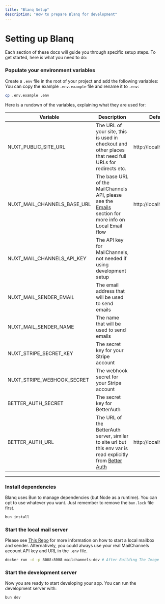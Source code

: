```yaml
---
title: "Blanq Setup"
description: "How to prepare Blanq for development"
---
```


# Setting up Blanq

Each section of these docs will guide you through specific setup steps. To get started, here is what you need to do:

### Populate your environment variables

Create a `.env` file in the root of your project and add the following variables:
You can copy the example `.env.example` file and rename it to `.env`:

```bash
cp .env.example .env
```

Here is a rundown of the variables, explaining what they are used for:

| Variable | Description | Default |
|   ---    |     ---     |   ---   |
| NUXT_PUBLIC_SITE_URL | The URL of your site, this is used in checkout and other places that need full URLs for redirects etc. | http://localhost:3000 |
| NUXT_MAIL_CHANNELS_BASE_URL | The base URL of the MailChannels API, please see the [Emails](/docs/emails) section for more info on Local Email flow | http://localhost:8008 |
| NUXT_MAIL_CHANNELS_API_KEY | The API key for MailChannels, not needed if using development setup | |
| NUXT_MAIL_SENDER_EMAIL | The email address that will be used to send emails | |
| NUXT_MAIL_SENDER_NAME | The name that will be used to send emails | |
| NUXT_STRIPE_SECRET_KEY | The secret key for your Stripe account | |
| NUXT_STRIPE_WEBHOOK_SECRET | The webhook secret for your Stripe account | |
| BETTER_AUTH_SECRET | The secret key for BetterAuth | |
| BETTER_AUTH_URL | The URL of the BetterAuth server, similar to site url but this env var is read explicitly from [Better Auth](https://better-auth.com) | http://localhost:3000 |
--- 

### Install dependencies

Blanq uses Bun to manage dependencies (but Node as a runtime). You can opt to use whatever you want. Just remember to remove the `bun.lock` file first.

```bash
bun install
```

### Start the local mail server

Please see [This Repo](https://github.com/Eckhardt-D/mailchannels-dev) for more information on how to start a local mailbox and sender.
Alternatively, you could always use your real MailChannels account API key and URL in the `.env` file.

```bash
docker run -d -p 8008:8008 mailchannels-dev # After Building The Image
```

### Start the development server

Now you are ready to start developing your app. You can run the development server with:

```bash
bun dev
```
